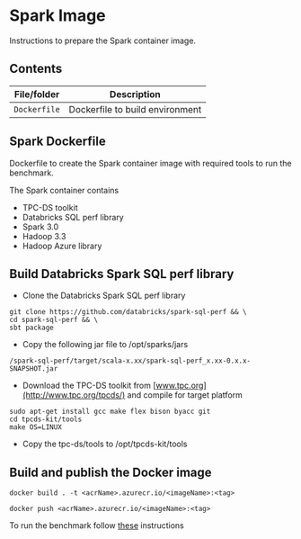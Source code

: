 # Spark Image

Instructions to prepare the Spark container image.

## Contents

| File/folder       | Description                                  |
| ----------------- | ---------------------------------------------|
| `Dockerfile`      | Dockerfile to build environment              |

## Spark Dockerfile 

Dockerfile to create the Spark container image with required tools to run the benchmark.

The Spark container contains

- TPC-DS toolkit
- Databricks SQL perf library
- Spark 3.0
- Hadoop 3.3
- Hadoop Azure library  
## Build Databricks Spark SQL perf library

- Clone the Databricks Spark SQL perf library
````
git clone https://github.com/databricks/spark-sql-perf && \ 
cd spark-sql-perf && \
sbt package 
````

- Copy the following jar file to /opt/sparks/jars
````
/spark-sql-perf/target/scala-x.xx/spark-sql-perf_x.xx-0.x.x-SNAPSHOT.jar 
````
  
- Download the TPC-DS toolkit from [www.tpc.org](http://www.tpc.org/tpcds/) and compile for target platform

````
sudo apt-get install gcc make flex bison byacc git
cd tpcds-kit/tools
make OS=LINUX
````

- Copy the tpc-ds/tools to /opt/tpcds-kit/tools

## Build and publish the Docker image

````
docker build . -t <acrName>.azurecr.io/<imageName>:<tag> 

docker push <acrName>.azurecr.io/<imageName>:<tag> 
````

To run the benchmark follow [these](./../benchmark/README.md) instructions